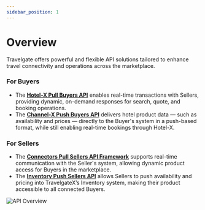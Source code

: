 ```yaml
---
sidebar_position: 1
---
```


# Overview

Travelgate offers powerful and flexible API solutions tailored to enhance travel connectivity and operations across the marketplace.

### For Buyers  

- The [**Hotel-X Pull Buyers API**](/docs/apis/for-buyers/hotel-x-pull-buyers-api/quickstart.mdx) enables real-time transactions with Sellers, providing dynamic, on-demand responses for search, quote, and booking operations.  
- The [**Channel-X Push Buyers API**](/docs/apis/for-buyers/channel-x-push-buyers-api/quickstart.mdx) delivers hotel product data — such as availability and prices — directly to the Buyer's system in a push-based format, while still enabling real-time bookings through Hotel-X.

### For Sellers  

- The [**Connectors Pull Sellers API Framework**](/docs/apis/for-sellers/connectors-pull-developers-api/Overview.mdx) supports real-time communication with the Seller's system, allowing dynamic product access for Buyers in the marketplace.  
- The [**Inventory Push Sellers API**](/docs/apis/for-sellers/inventory-push-graphql-api/quickstart.mdx) allows Sellers to push availability and pricing into TravelgateX’s Inventory system, making their product accessible to all connected Buyers.

![API Overview](https://storage.travelgate.com/docs/APIs_Overview.svg)
